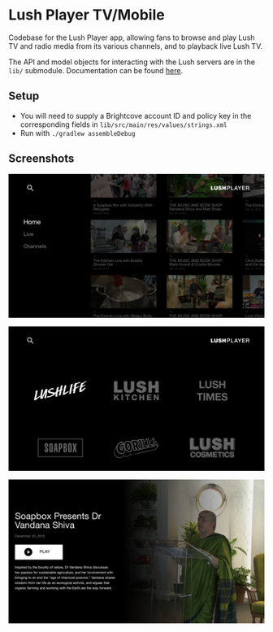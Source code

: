 # Lush Player TV/Mobile

Codebase for the Lush Player app, allowing fans to browse and play Lush TV and radio media from its various channels, and to playback live Lush TV.

The API and model objects for interacting with the Lush servers are in the `lib/` submodule. 
Documentation can be found [here]("lib/README.md").

## Setup

* You will need to supply a Brightcove account ID and policy key in the corresponding fields in `lib/src/main/res/values/strings.xml`
* Run with `./gradlew assembleDebug`

## Screenshots

![Main menu](.//screenshots/main.png "Main menu")

![Channels](.//screenshots/channels.png "Channels")

![Media details](./screenshots/details.png "Media details")

